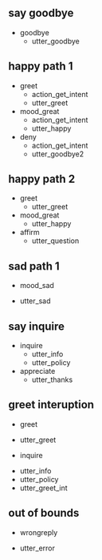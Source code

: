 ## say goodbye
* goodbye
  - utter_goodbye

## happy path 1
* greet
  - action_get_intent
  - utter_greet
* mood_great
  - action_get_intent
  - utter_happy
* deny
  - action_get_intent
  - utter_goodbye2

## happy path 2
* greet
  - utter_greet
* mood_great
  - utter_happy
* affirm
  - utter_question

## sad path 1
* mood_sad
 - utter_sad

## say inquire
* inquire
  - utter_info
  - utter_policy
* appreciate
  - utter_thanks

## greet interuption
* greet
 - utter_greet
* inquire
 - utter_info
 - utter_policy
 - utter_greet_int

 ## out of bounds
 * wrongreply
  - utter_error